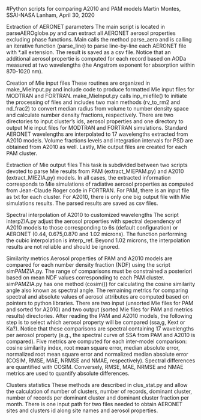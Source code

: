#Python scripts for comparing A2010 and PAM models
Martin Montes, SSAI-NASA
Lanham, April 30, 2020

Extraction of AERONET parameters
The main script is located in parseAEROglobe.py and can extract all AERONET aerosol properties excluding phase functions. Main calls the method parse_aero and is calling an iterative function (parse_line) to parse line-by-line each AERONET file with *.all extension. The result is saved as a csv file. Notice that an additional aerosol propertie is computed for each record based on AODa measured at two wavelengths (the Angstrom exponent for absorption within 870-1020 nm).

Creation of Mie input files 
These routines are organized in make_MieInput.py and include code to produce formatted Mie input files for MODTRAN and FORTRAN. make_MieInput.py calls inp_miefile() to initiate the processing of files and includes two main methods (rv_to_rm2 and nd_frac2) to convert median radius from volume to number density space and calculate number density fractions, respectively. There are two directories to input cluster’s ids, aerosol properties and one directory to output Mie input files for MODTRAN and FORTRAN simulations. Standard AERONET wavelengths are interpolated to 17 wavelengths extracted from A2010 models. Volume fractions levels and integration intervals for PSD are obtained from A2010 as well. Lastly, Mie output files are created for each PAM cluster.

Extraction of Mie output files
This task is subdivided between two scripts devoted to parse Mie results from PAM (extract_MIEPAM.py) and A2010 (extract_MIEZIA.py) models. In all cases, the extracted information corresponds to Mie simulations of radiative aerosol properties as computed from Jean-Claude Roger code in FORTRAN. For PAM, there is an input file as txt for each cluster. For A2010, there is only one big output file with Mie simulations results. The parsed results are saved as csv files.

Spectral interpolation of A2010 to customized wavelengths
The script interpZIA.py adjust the aerosol properties with spectral dependency of A2010 models to those corresponding to 6s (default configuration) or AERONET (0.44, 0.675,0.870 and 1.02 microns). The function performing the cubic interpolation is interp_ref. Beyond 1.02 microns, the interpolation results are not reliable and should be ignored.

Similarity metrics
Aerosol properties of PAM and A2010 models are compared for each number density fraction (NDF) using the script simPAMZIA.py. The range of comparisons must be constrained a posteriori based on mean NDF values corresponding to each PAM cluster. simPAMZIA.py has one method (cosim()) for calculating the cosine similarity angle also known as spectral angle. The remaining metrics for comparing spectral and absolute values of aerosol attributes are computed based on pointers to python libraries. There are two input (unsorted Mie files for PAM and sorted for A2010) and two output (sorted Mie files for PAM and metrics results) directories. After reading the PAM and A2010 models, the following step is to select which aerosol property will be compared (ssa,g, Kext or Ka?). Notice that these comparisons are spectral containing 17 wavelengths per aerosol property (e.g., the spectral curve of SSA from PAM and A2010 is compared). Five metrics are computed for each inter-model comparison: cosine similarity index, root mean square error, median absolute error, normalized root mean square error and normalized median absolute error (COSIM, RMSE, MAE, NRMSE and NMAE, respectively). Spectral differences are quantified with COSIM. Conversely, RMSE, MAE, NRMSE and NMAE metrics are used to quantify absolute differences.

Clusters statistics
These methods are described in clus_stat.py and allow the calculation of number of clusters, number of records, dominant cluster, number of records per dominant cluster and dominant cluster fraction per month. There is one input path for two files needed to obtain AERONET sites and clusters id along site names and aerosol properties.
